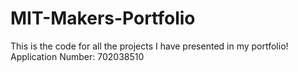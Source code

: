 # MIT-Makers-Portfolio
This is the code for all the projects I have presented in my portfolio! Application Number: 702038510
